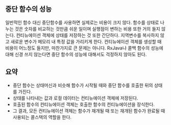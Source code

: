 ## 중단 함수의 성능

일반적인 함수 대신 중단함수를 사용하면 실제로는 비용이 크지 않다. 함수를 상태로 나누는 것은 숫자를 비교하는 것만큼 쉬운 일이며 실행점이 변하는 비용 또한 거의 들지 않는다. 컨티뉴에이션 객체에 상태를 저장하는 것 또한 간단하다. 지역변수를 복사하지 않고 새로운 변수가 메모리 내 특정 값을 가리키게 한다. 컨티뉴에이션 객체를 생성할 때 비용이 어느정도 들지만, 마찬가지로 큰 문제는 아니다. RxJava나 콜백 함수의 성능에 대해 신경 쓰지 않는다면 중단 함수의 성능에 대해서도 걱정하지 않아도 된다.

## 요약

- 중단 함수는 상태머신과 비슷해 함수가 시작될 때와 중단 함수를 호출한 뒤의 상태를 가진다.
- 상태를 나타내는 값과 로컬 데이터는 컨티뉴에이션 객체에 저장된다.
- 호출된 함수의 컨티뉴에이션 객체는 호출한 함수의 컨티뉴에이션을 장식한다.
- 그 결과, 모든 컨티뉴에이션 객체는 함수가 재개될 때 또는 재개된 함수가 완료될 때 사용되는 콜스택의 역할을 한다.